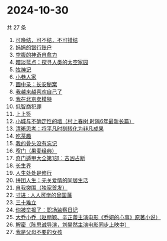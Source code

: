 # 2024-10-30

共 27 条

<!-- BEGIN WEREAD -->
<!-- 最后更新时间 2024-10-30 03:12:44 +0800 -->
1. [可晚结，可不结，不可错结](https://weread.qq.com/web/bookDetail/760329c0813ab94c9g014c22)
1. [妈妈的银行账户](https://weread.qq.com/web/bookDetail/02e32c30813ab943bg011fdd)
1. [空腹的神奇自愈力](https://weread.qq.com/web/bookDetail/38232ef0813ab8bd6g016b5b)
1. [暗淡蓝点：探寻人类的太空家园](https://weread.qq.com/web/bookDetail/e7132fa0813ab94f6g0181d5)
1. [牧神记](https://weread.qq.com/web/bookDetail/47632010712cab88476dfc2)
1. [小巷人家](https://weread.qq.com/web/bookDetail/41532d00813ab79b6g010ac3)
1. [画中录：长安秘案](https://weread.qq.com/web/bookDetail/ec532cd0813ab947fg01056e)
1. [我越来越喜欢自己了](https://weread.qq.com/web/bookDetail/b8032ba0813ab94abg016b23)
1. [我在北京卖模特](https://weread.qq.com/web/bookDetail/e8d322c0813ab9499g012a20)
1. [低智商犯罪](https://weread.qq.com/web/bookDetail/796329f071b0e30d79631c6)
1. [上上签](https://weread.qq.com/web/bookDetail/61f326f0813ab814bg0109ab)
1. [小城与不确定性的墙（村上春树 时隔6年最新长篇）](https://weread.qq.com/web/bookDetail/93132e10813ab947fg011bc1)
1. [清晰思考：将平凡时刻转化为非凡成果](https://weread.qq.com/web/bookDetail/f2f324c0813ab92f4g0107cd)
1. [吃茶趣](https://weread.qq.com/web/bookDetail/b72320d0813ab6ee1g01110d)
1. [我的骨头没有忘记](https://weread.qq.com/web/bookDetail/70232c00813ab944dg010f7a)
1. [窄门（果麦经典）](https://weread.qq.com/web/bookDetail/39e323e0716a308739e70be)
1. [奇门遁甲大全第1部：吉凶占断](https://weread.qq.com/web/bookDetail/f3b32f70813ab92a3g015a99)
1. [长生界](https://weread.qq.com/web/bookDetail/b183253057b8a1b18096cfc)
1. [人生处处是修行](https://weread.qq.com/web/bookDetail/00932850720799b2009c8cc)
1. [拼团人生：无关爱情的同居生活](https://weread.qq.com/web/bookDetail/60f326f0813ab7477g014ceb)
1. [自我突围（独家首发）](https://weread.qq.com/web/bookDetail/09f329e0813ab94bfg01365c)
1. [寸进 : 人人可学的曾国藩](https://weread.qq.com/web/bookDetail/9c9325c0813ab944dg0142a2)
1. [三十难立](https://weread.qq.com/web/bookDetail/b5332d30813ab9407g0116d4)
1. [你被举报了：职场监察日记](https://weread.qq.com/web/bookDetail/7e932700813ab9480g0154f1)
1. [大乔小乔（赵丽颖、辛芷蕾主演电影《乔妍的心事》原著小说）](https://weread.qq.com/web/bookDetail/a7e32630813ab93c2g0114f5)
1. [解密（陈思诚导演，刘昊然主演电影同步上映中）](https://weread.qq.com/web/bookDetail/e1c32c205c9f30e1cdf7d38)
1. [我是父母不要的女孩](https://weread.qq.com/web/bookDetail/c70329d0813ab93d6g0178c6)
<!-- END WEREAD -->